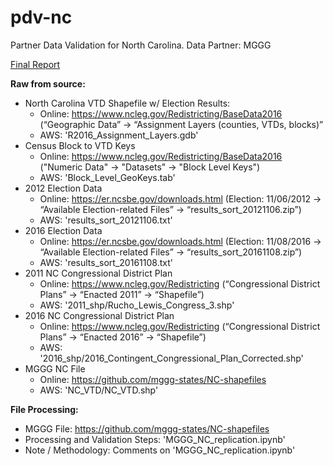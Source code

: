 # pdv-nc
Partner Data Validation for North Carolina. Data Partner: MGGG

[Final Report](https://docs.google.com/document/d/129My9DDLlN8FJMoIkpMk8v-dj8gCM1b7KRp9Td8-v0k/edit#heading=h.zdykup2sf3ru)

**Raw from source:**
- North Carolina VTD Shapefile w/ Election Results:
  - Online: https://www.ncleg.gov/Redistricting/BaseData2016 (“Geographic Data” -> “Assignment Layers (counties, VTDs, blocks)”
  - AWS: 'R2016_Assignment_Layers.gdb'
- Census Block to VTD Keys
  - Online: https://www.ncleg.gov/Redistricting/BaseData2016 ("Numeric Data" -> "Datasets" -> "Block Level Keys")
  - AWS: 'Block_Level_GeoKeys.tab'
- 2012 Election Data
  - Online: https://er.ncsbe.gov/downloads.html (Election: 11/06/2012 -> “Available Election-related Files” -> “results_sort_20121106.zip”)
  - AWS: 'results_sort_20121106.txt'
- 2016 Election Data
  - Online: https://er.ncsbe.gov/downloads.html (Election: 11/08/2016 -> “Available Election-related Files” -> “results_sort_20161108.zip”)
  - AWS: 'results_sort_20161108.txt'
- 2011 NC Congressional District Plan
  - Online: https://www.ncleg.gov/Redistricting (“Congressional District Plans” -> “Enacted 2011” -> “Shapefile”)
  - AWS: '2011_shp/Rucho_Lewis_Congress_3.shp'
- 2016 NC Congressional District Plan
  - Online: https://www.ncleg.gov/Redistricting (“Congressional District Plans” -> “Enacted 2016” -> “Shapefile”)
  - AWS: '2016_shp/2016_Contingent_Congressional_Plan_Corrected.shp'
- MGGG NC File
  - Online: https://github.com/mggg-states/NC-shapefiles
  - AWS: 'NC_VTD/NC_VTD.shp'

**File Processing:**
- MGGG File: https://github.com/mggg-states/NC-shapefiles  
- Processing and Validation Steps: 'MGGG_NC_replication.ipynb'  
- Note / Methodology: Comments on 'MGGG_NC_replication.ipynb'
